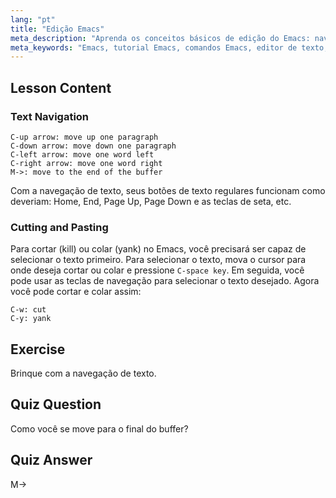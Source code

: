 ```yaml
---
lang: "pt"
title: "Edição Emacs"
meta_description: "Aprenda os conceitos básicos de edição do Emacs: navegue pelo texto, corte e cole com eficiência. Este guia amigável para iniciantes ajuda você a dominar os comandos essenciais do Emacs para Linux."
meta_keywords: "Emacs, tutorial Emacs, comandos Emacs, editor de texto, editor Linux, navegação Emacs, Emacs para iniciantes, guia Emacs"
---
```


## Lesson Content

### Text Navigation

```
C-up arrow: move up one paragraph
C-down arrow: move down one paragraph
C-left arrow: move one word left
C-right arrow: move one word right
M->: move to the end of the buffer
```

Com a navegação de texto, seus botões de texto regulares funcionam como deveriam: Home, End, Page Up, Page Down e as teclas de seta, etc.

### Cutting and Pasting

Para cortar (kill) ou colar (yank) no Emacs, você precisará ser capaz de selecionar o texto primeiro. Para selecionar o texto, mova o cursor para onde deseja cortar ou colar e pressione `C-space key`. Em seguida, você pode usar as teclas de navegação para selecionar o texto desejado. Agora você pode cortar e colar assim:

```
C-w: cut
C-y: yank
```

## Exercise

Brinque com a navegação de texto.

## Quiz Question

Como você se move para o final do buffer?

## Quiz Answer

M->
